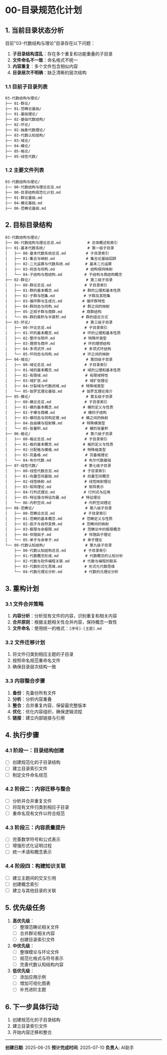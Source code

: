 # 00-目录规范化计划

## 1. 当前目录状态分析

目前"03-代数结构与理论"目录存在以下问题：

1. **子目录结构混乱**：存在多个重复和功能重叠的子目录
2. **文件命名不一致**：命名格式不统一
3. **内容重复**：多个文件包含相似内容
4. **目录层次不明确**：缺乏清晰的层次结构

### 1.1 目前子目录列表

```text
03-代数结构与理论/
├── 01-群论/
├── 01-范畴论基础/
├── 01-基础理论/
├── 02-基础代数结构/
├── 02-环论/
├── 02-抽象代数理论/
├── 03-代数认知结构/
├── 03-域论/
├── 04-模论/
├── 05-格论/
├── 05-线性代数/
```

### 1.2 主要文件列表

```text
03-代数结构与理论/
├── 00-代数结构与理论总览.md
├── 00-目录结构规范化计划.md
├── 01-群论基础.md
├── 04-模论基础.md
├── 06-范畴论基础.md
```

## 2. 目标目录结构

```text
03-代数结构与理论/
├── 00-代数结构与理论总览.md            # 总体概述和索引
├── 01-基本代数系统/                   # 第一级子目录
│   ├── 00-基本代数系统总览.md         # 子目录索引
│   ├── 01-集合与映射.md              # 集合论基础回顾
│   ├── 02-二元运算与代数系统.md       # 基本二元运算
│   ├── 03-同态与同构.md              # 结构保持映射
│   └── 04-子结构与商结构.md          # 子结构与商结构概念
├── 02-群论/                         # 第二级子目录
│   ├── 00-群论总览.md               # 子目录索引
│   ├── 01-群的基本概念.md           # 群的公理和基本性质
│   ├── 02-子群与陪集.md             # 子群及其陪集
│   ├── 03-循环群与生成元.md         # 循环群特性
│   ├── 04-群同态与同构.md           # 群之间的映射
│   ├── 05-正规子群与商群.md         # 商群结构
│   └── 06-群的直积与半直积.md       # 群的组合方式
├── 03-环论/                         # 第三级子目录
│   ├── 00-环论总览.md               # 子目录索引
│   ├── 01-环的基本概念.md           # 环的公理和基本性质
│   ├── 02-整环与除环.md             # 特殊环类型
│   ├── 03-理想与商环.md             # 环的理想结构
│   ├── 04-多项式环.md               # 多项式环结构
│   └── 05-环同态与同构.md           # 环之间的映射
├── 04-域论/                         # 第四级子目录
│   ├── 00-域论总览.md               # 子目录索引
│   ├── 01-域的基本概念.md           # 域的公理和基本性质 
│   ├── 02-有限域.md                 # 有限域特性
│   ├── 03-域扩张.md                 # 域扩张理论
│   ├── 04-分裂域与代数闭域.md       # 特殊域类型
│   └── 05-伽罗瓦理论基础.md         # 伽罗瓦理论简介
├── 05-模论/                         # 第五级子目录
│   ├── 00-模论总览.md               # 子目录索引
│   ├── 01-模的基本概念.md           # 模的定义与性质
│   ├── 02-子模与商模.md             # 模的子结构
│   ├── 03-模同态与同构定理.md       # 模之间的映射
│   ├── 04-自由模与投射模.md         # 特殊模类型
│   └── 05-张量积.md                 # 模的张量积
├── 06-格论/                         # 第六级子目录
│   ├── 00-格论总览.md               # 子目录索引
│   ├── 01-格的基本概念.md           # 格的定义与性质
│   ├── 02-分配格与模格.md           # 特殊格类型
│   ├── 03-完备格.md                 # 完备格理论
│   └── 04-布尔代数.md               # 布尔代数基础
├── 07-线性代数/                     # 第七级子目录
│   ├── 00-线性代数总览.md           # 子目录索引
│   ├── 01-向量空间基础.md           # 向量空间概念
│   ├── 02-线性映射.md               # 线性映射理论
│   ├── 03-矩阵理论.md               # 矩阵表示
│   ├── 04-行列式理论.md             # 行列式与应用
│   ├── 05-特征值与特征向量.md       # 特征理论
│   └── 06-内积空间.md               # 内积空间理论
├── 08-范畴论/                       # 第八级子目录
│   ├── 00-范畴论总览.md             # 子目录索引
│   ├── 01-范畴的基本概念.md         # 范畴定义与性质
│   ├── 02-函子与自然变换.md         # 范畴间的映射
│   ├── 03-极限与余极限.md           # 范畴论中的极限概念
│   ├── 04-伴随函子.md               # 伴随函子理论
│   └── 05-单子与余单子.md           # 单子理论
└── 09-代数认知结构/                  # 第九级子目录
    ├── 00-代数认知结构总览.md        # 子目录索引
    ├── 01-代数概念形成.md            # 代数概念的认知分析
    ├── 02-代数与软件编程关联.md      # 代数与编程的联系
    ├── 03-代数形式化思维.md          # 形式化代数思维
    └── 04-代数元理论分析.md          # 代数的元理论分析
```

## 3. 重构计划

### 3.1 文件合并策略

1. **内容分析**：分析现有文件的内容，识别重复和相关内容
2. **合并原则**：根据主题相关性合并内容，保持概念一致性
3. **文件命名**：使用统一的格式：`[序号]-[主题].md`

### 3.2 文件迁移计划

1. 将文件归类到相应主题的子目录
2. 按照命名规范重命名文件
3. 确保目录层次结构一致

### 3.3 内容整合步骤

1. **备份**：先备份所有文件
2. **分析**：分析内容重叠
3. **整合**：合并重复内容，保留最完整版本
4. **优化**：优化内容组织，确保逻辑流程
5. **链接**：建立内部链接与引用

## 4. 执行步骤

### 4.1 阶段一：目录结构创建

- [ ] 创建规范化的子目录结构
- [ ] 建立目录索引文件
- [ ] 制定文件命名规范

### 4.2 阶段二：内容迁移与整合

- [ ] 分析并合并重复文件
- [ ] 将现有文件归类到相应子目录
- [ ] 重命名现有文件以符合规范

### 4.3 阶段三：内容质量提升

- [ ] 完善数学符号和公式表示
- [ ] 增强形式化证明过程
- [ ] 统一术语和概念表示

### 4.4 阶段四：构建知识关联

- [ ] 建立主题间的交叉引用
- [ ] 创建概念索引
- [ ] 建立与其他目录的关联

## 5. 优先级任务

1. **高优先级**：
   - [ ] 整理范畴论相关文件
   - [ ] 合并群论相关内容
   - [ ] 创建目录索引文件

2. **中优先级**：
   - [ ] 整理模论与环论文件
   - [ ] 规范化格式与符号表示
   - [ ] 完善代数认知结构内容

3. **低优先级**：
   - [ ] 添加应用示例
   - [ ] 增加可视化图表
   - [ ] 补充进阶主题

## 6. 下一步具体行动

1. 创建规范化的子目录结构
2. 建立目录索引文件
3. 开始内容迁移和整合

---

**创建日期**: 2025-06-25
**预计完成时间**: 2025-07-10
**负责人**: AI助手
